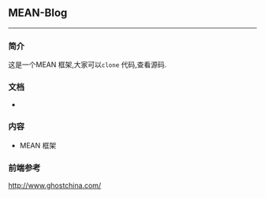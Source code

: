 ## MEAN-Blog
------------------------

### 简介
  这是一个MEAN 框架,大家可以`clone` 代码,查看源码.
### 文档
 *

### 内容
* MEAN 框架


### 前端参考
http://www.ghostchina.com/
